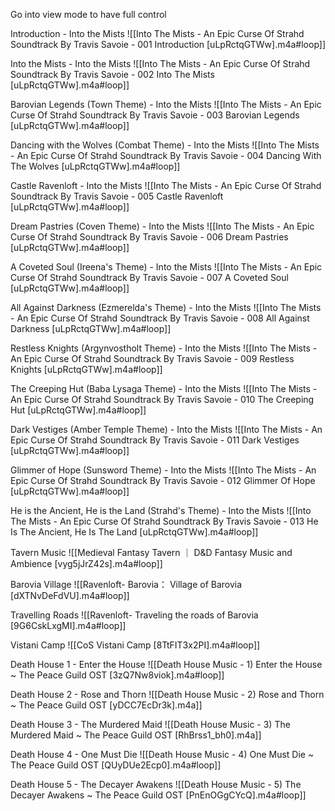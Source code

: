 Go into view mode to have full control

Introduction - Into the Mists
![[Into The Mists - An Epic Curse Of Strahd Soundtrack By Travis Savoie - 001 Introduction [uLpRctqGTWw].m4a#loop]]

Into the Mists - Into the Mists
![[Into The Mists - An Epic Curse Of Strahd Soundtrack By Travis Savoie - 002 Into The Mists [uLpRctqGTWw].m4a#loop]]

Barovian Legends (Town Theme) - Into the Mists
![[Into The Mists - An Epic Curse Of Strahd Soundtrack By Travis Savoie - 003 Barovian Legends [uLpRctqGTWw].m4a#loop]]

Dancing with the Wolves (Combat Theme) - Into the Mists
![[Into The Mists - An Epic Curse Of Strahd Soundtrack By Travis Savoie - 004 Dancing With The Wolves [uLpRctqGTWw].m4a#loop]]

Castle Ravenloft - Into the Mists
![[Into The Mists - An Epic Curse Of Strahd Soundtrack By Travis Savoie - 005 Castle Ravenloft [uLpRctqGTWw].m4a#loop]]

Dream Pastries (Coven Theme) - Into the Mists
![[Into The Mists - An Epic Curse Of Strahd Soundtrack By Travis Savoie - 006 Dream Pastries [uLpRctqGTWw].m4a#loop]]

A Coveted Soul (Ireena's Theme) - Into the Mists
![[Into The Mists - An Epic Curse Of Strahd Soundtrack By Travis Savoie - 007 A Coveted Soul [uLpRctqGTWw].m4a#loop]]

All Against Darkness (Ezmerelda's Theme) - Into the Mists
![[Into The Mists - An Epic Curse Of Strahd Soundtrack By Travis Savoie - 008 All Against Darkness [uLpRctqGTWw].m4a#loop]]

Restless Knights (Argynvostholt Theme) - Into the Mists
![[Into The Mists - An Epic Curse Of Strahd Soundtrack By Travis Savoie - 009 Restless Knights [uLpRctqGTWw].m4a#loop]]

The Creeping Hut (Baba Lysaga Theme) - Into the Mists
![[Into The Mists - An Epic Curse Of Strahd Soundtrack By Travis Savoie - 010 The Creeping Hut [uLpRctqGTWw].m4a#loop]]

Dark Vestiges (Amber Temple Theme) - Into the Mists
![[Into The Mists - An Epic Curse Of Strahd Soundtrack By Travis Savoie - 011 Dark Vestiges [uLpRctqGTWw].m4a#loop]]

Glimmer of Hope (Sunsword Theme) - Into the Mists
![[Into The Mists - An Epic Curse Of Strahd Soundtrack By Travis Savoie - 012 Glimmer Of Hope [uLpRctqGTWw].m4a#loop]]

He is the Ancient, He is the Land (Strahd's Theme) - Into the Mists
![[Into The Mists - An Epic Curse Of Strahd Soundtrack By Travis Savoie - 013 He Is The Ancient, He Is The Land [uLpRctqGTWw].m4a#loop]]

Tavern Music
![[Medieval Fantasy Tavern ｜ D&D Fantasy Music and Ambience [vyg5jJrZ42s].m4a#loop]]

Barovia Village
![[Ravenloft- Barovia： Village of Barovia [dXTNvDeFdVU].m4a#loop]]

Travelling Roads
![[Ravenloft- Traveling the roads of Barovia [9G6CskLxgMI].m4a#loop]]

Vistani Camp
![[CoS Vistani Camp [8TtFIT3x2PI].m4a#loop]]

Death House 1 - Enter the House
![[Death House Music - 1) Enter the House ~ The Peace Guild OST [3zQ7Nw8viok].m4a#loop]]

Death House 2 - Rose and Thorn
![[Death House Music - 2) Rose and Thorn ~ The Peace Guild OST [yDCC7EcDr3k].m4a]]

Death House 3 - The Murdered Maid
![[Death House Music - 3) The Murdered Maid ~ The Peace Guild OST [RhBrss1_bh0].m4a]]

Death House 4 - One Must Die
![[Death House Music - 4) One Must Die ~ The Peace Guild OST [QUyDUe2Ecp0].m4a#loop]]

Death House 5 - The Decayer Awakens
![[Death House Music - 5) The Decayer Awakens ~ The Peace Guild OST [PnEnOGgCYcQ].m4a#loop]]
